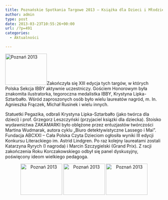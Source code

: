 ```yaml
---
title: Poznańskie Spotkania Targowe 2013 – Książka dla Dzieci i Młodzieży
author: admin
type: post
date: 2013-03-23T10:55:26+00:00
url: /?p=491
categories:
  - Aktualności

---
```


  <a href="http://www.ibby.pl/wp-content/uploads/2013/03/poznan2013_1.jpg" rel="lightbox[491]"><img class="alignleft size-thumbnail wp-image-493" alt="Poznań 2013" src="http://www.ibby.pl/wp-content/uploads/2013/03/poznan2013_1-133x100.jpg" width="133" height="100" srcset="http://www.ibby.pl/wp-content/uploads/2013/03/poznan2013_1-133x100.jpg 133w, http://www.ibby.pl/wp-content/uploads/2013/03/poznan2013_1-266x200.jpg 266w, http://www.ibby.pl/wp-content/uploads/2013/03/poznan2013_1.jpg 800w" sizes="(max-width: 133px) 100vw, 133px" /></a>Zakończyła się XIII edycja tych targów, w których Polska Sekcja IBBY aktywnie uczestniczy. Gościem Honorowym była znakomita ilustratorka, tegoroczna medalistka IBBY, Krystyna Lipka-Sztarbałło. Wśród zaproszonych osób było wielu laureatów nagród, m. In. Agnieszka Frączek, Michał Rusinek i wielu innych.
<!--more-->
Statuetki Pegazika, odbrali Krystyna Lipka-Sztarbałło (jako twórca dla dzieci) i prof. Grzegorz Leszczyński (przyjaciel ksiązki dla dziecka).
Stoisko wydawnictwa ZAKAMARKI było oblężone przez entuzjastów twórczości Martina Wudmarak, autora cyklu „Biuro detektywistyczne Lassego i Mai”.
Fundacja ABCXXI &#8211; Cała Polska Czyta Dzieciom ogłosiła wyniki III edycji Konkursu Literackiego im. Astrid Lindgren. Po raz kolejny laureatami zostali Katarzyna Ryrych (I nagroda) i Marcin Szczygielski (Grand Prix).
Z racji zakończenia Roku Korczakowskiego odbył się panel dyskusyjny, poświęcony ideom wielkiego pedagoga.
<p style="text-align: center;">
  <a href="http://www.ibby.pl/wp-content/uploads/2013/03/poznan2013_3.jpg" rel="lightbox[491]"><img class="size-thumbnail wp-image-495 alignnone" alt="Poznań 2013" src="http://www.ibby.pl/wp-content/uploads/2013/03/poznan2013_3-133x100.jpg" width="133" height="100" srcset="http://www.ibby.pl/wp-content/uploads/2013/03/poznan2013_3-133x100.jpg 133w, http://www.ibby.pl/wp-content/uploads/2013/03/poznan2013_3-266x200.jpg 266w, http://www.ibby.pl/wp-content/uploads/2013/03/poznan2013_3.jpg 800w" sizes="(max-width: 133px) 100vw, 133px" /></a> <a href="http://www.ibby.pl/wp-content/uploads/2013/03/poznan2013_2.jpg" rel="lightbox[491]"><img class="size-thumbnail wp-image-494 alignnone" alt="Poznań 2013" src="http://www.ibby.pl/wp-content/uploads/2013/03/poznan2013_2-133x100.jpg" width="133" height="100" srcset="http://www.ibby.pl/wp-content/uploads/2013/03/poznan2013_2-133x100.jpg 133w, http://www.ibby.pl/wp-content/uploads/2013/03/poznan2013_2-266x200.jpg 266w, http://www.ibby.pl/wp-content/uploads/2013/03/poznan2013_2.jpg 800w" sizes="(max-width: 133px) 100vw, 133px" /></a> <a href="http://www.ibby.pl/wp-content/uploads/2013/03/poznan2013_4.jpg" rel="lightbox[491]"><img class="alignnone size-thumbnail wp-image-492" alt="Poznań 2013" src="http://www.ibby.pl/wp-content/uploads/2013/03/poznan2013_4-133x100.jpg" width="133" height="100" srcset="http://www.ibby.pl/wp-content/uploads/2013/03/poznan2013_4-133x100.jpg 133w, http://www.ibby.pl/wp-content/uploads/2013/03/poznan2013_4-266x200.jpg 266w, http://www.ibby.pl/wp-content/uploads/2013/03/poznan2013_4.jpg 800w" sizes="(max-width: 133px) 100vw, 133px" /></a>
